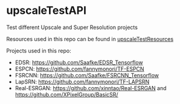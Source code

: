 # upscaleTestAPI
Test different Upscale and Super Resolution projects

Resources used in this repo can be found in [upscaleTestResources](https://github.com/SrDiegoH/upscaleTestResources)

Projects used in this repo:
- EDSR: https://github.com/Saafke/EDSR_Tensorflow
- ESPCN: https://github.com/fannymonori/TF-ESPCN
- FSRCNN: https://github.com/Saafke/FSRCNN_Tensorflow
- LapSRN: https://github.com/fannymonori/TF-LAPSRN
- Real-ESRGAN: https://github.com/xinntao/Real-ESRGAN and https://github.com/XPixelGroup/BasicSR/

